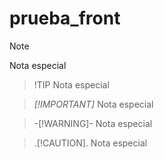 # prueba_front
 
> [!NOTE]
> Nota especial

> !TIP
> Nota especial

> _[!IMPORTANT]_
> Nota especial

> -[!WARNING]-
> Nota especial

> .[!CAUTION].
> Nota especial